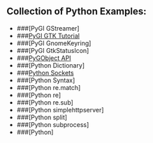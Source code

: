 ## Collection of Python Examples:

- ###[PyGI GStreamer]
- ###[PyGI GTK Tutorial](http://python-gtk-3-tutorial.readthedocs.io/)
- ###[PyGI GnomeKeyring]
- ###[PyGI GtkStatusIcon]
- ###[PyGObject API](https://lazka.github.io/pgi-docs/)
- ###[Python Dictionary]
- ###[Python Sockets](http://pleac.sourceforge.net/pleac_python/sockets.html)
- ###[Python Syntax]
- ###[Python re.match]
- ###[Python re]
- ###[Python re.sub]
- ###[Python simplehttpserver]
- ###[Python split]
- ###[Python subprocess]
- ###[Python]